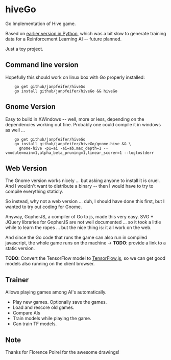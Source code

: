 # hiveGo
Go Implementation of Hive game.

Based on [earlier version in Python](https://github.com/makatony/hiveAI), which was a bit slow to generate training data for a Reinforcement Learning AI -- future planned.

Just a toy project.

## Command line version

Hopefully this should work on linux box with Go properly installed:

```
    go get github/janpfeifer/hiveGo
    go install github/janpfeifer/hiveGo && hiveGo
```

## Gnome Version

Easy to build in XWindows -- well, more or less, depending on the dependencies working out fine. Probably one could compile it in windows as well ... 

```
    go get github/janpfeifer/hiveGo
    go install github/janpfeifer/hiveGo/gnome-hive && \
      gnome-hive -p1=ai -ai=ab,max_depth=1 --vmodule=main=1,alpha_beta_pruning=1,linear_scorer=1 --logtostderr
```

## Web Version

The Gnome version works nicely ... but asking anyone to install it is cruel. And I wouldn't want to distribute a binary -- then I would have to try to compile everything staticly.

So instead, why not a web version ... duh, I should have done this first, but I wanted to try out coding for Gnome.

Anyway, GopherJS, a compiler of Go to js, made this very easy. SVG + JQuery libraries for GopherJS are not well documented ... so it took a little while to learn the ropes ... but the nice thing is: it all work on the web.

And since the Go code that runs the game can also run in compiled javascript, the whole game runs on the machine -> **TODO**: provide a link to a static version.

**TODO**: Convert the TensorFlow model to [TensorFlow.js](https://github.com/tensorflow/tfjs), so we can get good models also running on the client browser.

## Trainer

Allows playing games among AI's automatically. 

* Play new games. Optionally save the games.
* Load and rescore old games.
* Compare AIs
* Train models while playing the game.
* Can train TF models.

## Note

Thanks for Florence Poirel for the awesome drawings!
